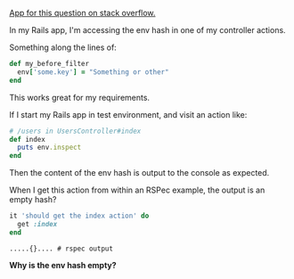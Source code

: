 [App for this question on stack overflow.](https://github.com/Bodacious/TestEnvExample)

In my Rails app, I'm accessing the env hash in one of my controller actions.

Something along the lines of:

``` ruby
def my_before_filter
  env['some.key'] = "Something or other"
end
```

This works great for my requirements.

If I start my Rails app in test environment, and visit an action like:

``` ruby
# /users in UsersController#index
def index
  puts env.inspect
end
```

Then the content of the env hash is output to the console as expected.

When I get this action from within an RSPec example, the output is an empty hash?

``` ruby
it 'should get the index action' do
  get :index
end
```

```
.....{}.... # rspec output
``` 

**Why is the env hash empty?**

